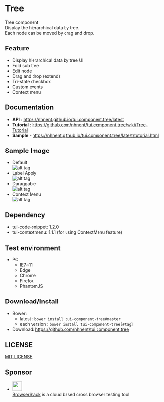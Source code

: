Tree
===============
Tree component<br>
Display the hierarchical data by tree.<br>
Each node can be moved by drag and drop.

## Feature
* Display hierarchical data by tree UI
* Fold sub tree
* Edit node
* Drag and drop (extend)
* Tri-state checkbox
* Custom events
* Context menu

## Documentation
* **API** : https://nhnent.github.io/tui.component.tree/latest
* **Tutorial** : https://github.com/nhnent/tui.component.tree/wiki/Tree-Tutorial
* **Sample** - https://nhnent.github.io/tui.component.tree/latest/tutorial.html

## Sample Image
* Default<br>
![alt tag](https://nhnent.github.io/tui.component.tree/tree.png)<br>
* Label Apply<br>
![alt tag](https://nhnent.github.io/tui.component.tree/tree_edit.png)<br>
* Daraggable<br>
![alt tag](https://cloud.githubusercontent.com/assets/18183560/15561914/85815950-2335-11e6-908e-ee6035b17f73.png)<br>
* Context Menu<br>
![alt tag](https://cloud.githubusercontent.com/assets/18183560/15561915/8582a616-2335-11e6-9e25-8b521e11292b.png)<br>

## Dependency
* tui-code-snippet: 1.2.0
* tui-contextmenu: 1.1.1 (for using ContextMenu feature)

## Test environment
* PC
    * IE7~11
    * Edge
    * Chrome
    * Firefox
    * PhantomJS

## Download/Install
* Bower:
   * latest : `bower install tui-component-tree#master`
   * each version : `bower install tui-component-tree[#tag]`
* Download: https://github.com/nhnent/tui.component.tree

## LICENSE
[MIT LICENSE](LICENSE)

## Sponsor
* <img src="https://cloud.githubusercontent.com/assets/12269563/12287774/8cf4d2c0-ba12-11e5-9fa8-0a9c452cca05.png" height="30"><br>
 [BrowserStack](https://www.browserstack.com/) is a cloud based cross browser testing tool
